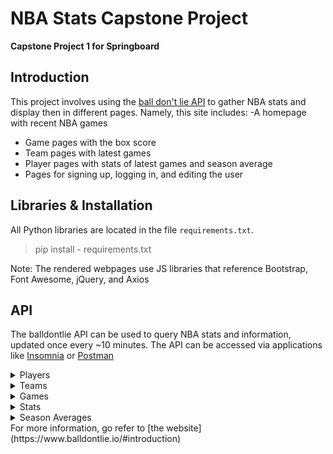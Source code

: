 # NBA Stats Capstone Project
**Capstone Project 1 for Springboard**

## Introduction
This project involves using the [ball don't lie API](https://ball-dont-lie.herokuapp.com/) to gather NBA stats and display then in different pages. Namely, this site includes:
-A homepage with recent NBA games
- Game pages with the box score
- Team pages with latest games
- Player pages with stats of latest games and season average
- Pages for signing up, logging in, and editing the user

## Libraries & Installation
All Python libraries are located in the file `requirements.txt`. 
> pip install - requirements.txt

Note: The rendered webpages use JS libraries that reference Bootstrap, Font Awesome, jQuery, and Axios

## API
The balldontlie API can be used to query NBA stats and information, updated once every ~10 minutes. The API can be accessed via applications like [Insomnia](https://insomnia.rest/) or [Postman](https://www.postman.com/)
<details>
  <summary>Players</summary>
  <strong>GET </strong> https://www.balldontlie.io/api/v1/players</br>
  {
  "data":[
    {
      "id":237,
      "first_name":"LeBron",
      "last_name":"James",
      "position":"F",
      "height_feet": 6,
      "height_inches": 8,
      "weight_pounds": 250,
      "team":{
        "id":14,
        "abbreviation":"LAL",
        "city":"Los Angeles",
        "conference":"West",
        "division":"Pacific",
        "full_name":"Los Angeles Lakers",
        "name":"Lakers"
      }
    }
    ...
 ],
 "meta": {
    "total_pages": 50,
    "current_page": 1,
    "next_page": 2,
    "per_page": 25,
    "total_count": 9999
  }
}
</details>
<details>
  <summary>Teams</summary>
  <strong>GET </strong> https://www.balldontlie.io/api/v1/teams
  {
  "data": [
    {
      "id":14,
      "abbreviation":"LAL",
      "city":"Los Angeles",
      "conference":"West",
      "division":"Pacific",
      "full_name":"Los Angeles Lakers",
      "name":"Lakers"
    },
    ...
  ],
  "meta": {
    "total_pages": 1,
    "current_page": 1,
    "next_page": null,
    "per_page": 30,
    "total_count": 30
  }
}
</details>
<details>
  <summary>Games</summary>
  <strong>GET </strong> https://www.balldontlie.io/api/v1/games
  {
  "data": [
    {
      "id":1,
      "date":"2018-10-16T00:00:00.000Z",
      "home_team_score":105,
      "visitor_team_score":87,
      "season":2018,
      "period": 4,
      "status": "Final",
      "time": " ",
      "postseason": false,
      "home_team":{
        "id":2,
        "abbreviation":"BOS",
        "city":"Boston",
        "conference":"East",
        "division":"Atlantic",
        "full_name":"Boston Celtics",
        "name":"Celtics"
      },
      "visitor_team":{
        "id":23,
        "abbreviation":"PHI",
        "city":"Philadelphia",
        "conference":"East",
        "division":"Atlantic",
        "full_name":"Philadelphia 76ers",
        "name":"76ers"
      },
    },
    ...
  ],
  "meta": {
    "total_pages": 1877,
    "current_page": 1,
    "next_page": 2,
    "per_page": 25,
    "total_count": 46911
  }
}
</details>
<details>
  <summary>Stats</summary>
  <strong>GET </strong> https://www.balldontlie.io/api/v1/stats
  {
  "data": [
    {
      "id":29,
      "ast":2,
      "blk":2,
      "dreb":8,
      "fg3_pct":0.25,
      "fg3a":4,
      "fg3m":1,
      "fg_pct":0.429,
      "fga":21,
      "fgm":9,
      "ft_pct":0.8,
      "fta":5,
      "ftm":4,
      "game":{
        "id":1,
        "date":"2018-10-16T00:00:00.000Z",
        "home_team_id":2,
        "home_team_score":105,
        "season":2018,
        "visitor_team_id":23,
        "visitor_team_score":87
      },
      "min":"36:49",
      "oreb":2,
      "pf":3,
      "player":{
        "id":145,
        "first_name":"Joel",
        "last_name":"Embiid",
        "position":"F-C",
        "team_id":23
      },
      "pts":23,
      "reb":10,
      "stl":1,
      "team":{
        "id":23,
        "abbreviation":"PHI",
        "city":"Philadelphia",
        "conference":"East",
        "division":"Atlantic",
        "full_name":"Philadelphia 76ers",
        "name":"76ers"
      },
      "turnover":5
    },
    ...
  ],
  "meta": {
    "total_pages": 2042,
    "current_page": 1,
    "next_page": 2,
    "per_page": 25,
    "total_count": 51045
  }
}
</details>
<details>
  <summary>Season Averages</summary>
  <strong>GET </strong> https://www.balldontlie.io/api/v1/season_averages
  {
  "data": [
    {
      "games_played":37,
      "player_id":237,
      "season":2018,
      "min":"34:46",
      "fgm":9.92,
      "fga":19.22,
      "fg3m":2.05,
      "fg3a":5.73,
      "ftm":5.08,
      "fta":7.54,
      "oreb":0.95,
      "dreb":7.59,
      "reb":8.54,
      "ast":7.38,
      "stl":1.32,
      "blk":0.65,
      "turnover":3.49,
      "pf":1.59,
      "pts":26.97,
      "fg_pct":0.516,
      "fg3_pct":0.358,
      "ft_pct":0.674
    }
  ]
}
</details>
For more information, go refer to [the website](https://www.balldontlie.io/#introduction)

## 
